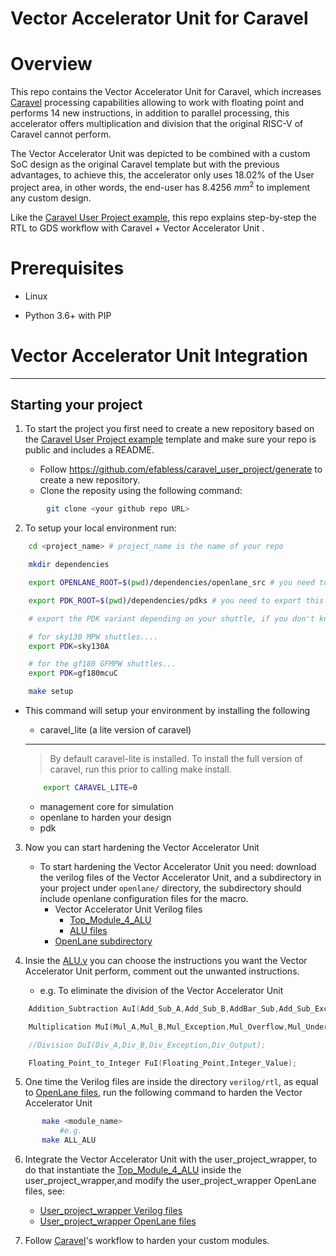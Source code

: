 

Vector Accelerator Unit for Caravel
====================
   
Overview
========

This repo contains the Vector Accelerator Unit for Caravel, which increases [Caravel](https://github.com/efabless/caravel.git) 
processing capabilities allowing to work with floating point and performs 14 new instructions, 
in addition to parallel processing, this accelerator offers multiplication and division that the 
original RISC-V of Caravel cannot perform. 

The Vector Accelerator Unit was depicted to be combined
with a custom SoC design as the original Caravel template but
with the previous advantages, to achieve this, the accelerator
only uses 18.02% of the User project area, in other words, the end-user has
8.4256 $mm^2$ to implement any custom design.

Like the [Caravel User Project example](https://github.com/efabless/caravel_user_project), this repo explains step-by-step the RTL to GDS workflow with Caravel + Vector Accelerator Unit . 

Prerequisites
=============
- Linux

- Python 3.6+ with PIP


Vector Accelerator Unit Integration
===========

---------------------
Starting your project
---------------------

1. To start the project you first need to create a new repository based on the [Caravel User Project example](https://github.com/efabless/caravel_user_project) template and make sure your repo is public and includes a README.

   *   Follow https://github.com/efabless/caravel_user_project/generate to create a new repository.
   *   Clone the reposity using the following command:
   
```` bash
    	git clone <your github repo URL>
````
	
2.  To setup your local environment run:

```` bash
	cd <project_name> # project_name is the name of your repo

	mkdir dependencies

	export OPENLANE_ROOT=$(pwd)/dependencies/openlane_src # you need to export this whenever you start a new shell

	export PDK_ROOT=$(pwd)/dependencies/pdks # you need to export this whenever you start a new shell

	# export the PDK variant depending on your shuttle, if you don't know leave it to the default

	# for sky130 MPW shuttles....
	export PDK=sky130A

	# for the gf180 GFMPW shuttles...
	export PDK=gf180mcuC

	make setup
 ````

*   This command will setup your environment by installing the following
    
    - caravel_lite (a lite version of caravel)
	---
	>By default caravel-lite is installed. To install the full version of caravel, run this prior to calling make install.
	```` bash
		export CARAVEL_LITE=0
	````
    - management core for simulation
    - openlane to harden your design 
    - pdk

	
3.  Now you can start hardening the Vector Accelerator Unit 

    *   To start hardening the Vector Accelerator Unit you need: download the verilog files of the Vector Accelerator Unit, and a subdirectory in your project under ``openlane/`` directory, the subdirectory should include openlane configuration files for the macro.
    	- Vector Accelerator Unit Verilog files
    		- [Top_Module_4_ALU](https://github.com/Baungarten-CINVESTAV/vector_accelerator_unit_for_caravel/blob/main/verilog/rtl/Top_Module_4_ALU.v)
    		- [ALU files](https://github.com/Baungarten-CINVESTAV/vector_accelerator_unit_for_caravel/tree/main/verilog/rtl/ALU)
		- [OpenLane subdirectory](https://github.com/Baungarten-CINVESTAV/vector_accelerator_unit_for_caravel/tree/main/openlane/ALL_ALU)

4. Insie the [ALU.v](https://github.com/Baungarten-CINVESTAV/vector_accelerator_unit_for_caravel/blob/main/verilog/rtl/ALU/ALU.v) you can choose the instructions you want the Vector Accelerator Unit perform, comment out the unwanted instructions.
	- e.g. To eliminate the division of the Vector Accelerator Unit
```` verilog
	Addition_Subtraction AuI(Add_Sub_A,Add_Sub_B,AddBar_Sub,Add_Sub_Exception,Add_Sub_Output);

	Multiplication MuI(Mul_A,Mul_B,Mul_Exception,Mul_Overflow,Mul_Underflow,Mul_Output);

	//Division DuI(Div_A,Div_B,Div_Exception,Div_Output);

	Floating_Point_to_Integer FuI(Floating_Point,Integer_Value);

````

5. One time the Verilog files are inside the directory ``verilog/rtl``, as equal to [OpenLane files](https://github.com/Baungarten-CINVESTAV/vector_accelerator_unit_for_caravel/tree/main/openlane/ALL_ALU), run the following command to harden the Vector Accelerator Unit
       
```` bash
	   make <module_name>	
           #e.g.
	   make ALL_ALU

````
6. Integrate the Vector Accelerator Unit with the user_project_wrapper, to do that instantiate the [Top_Module_4_ALU](https://github.com/Baungarten-CINVESTAV/vector_accelerator_unit_for_caravel/blob/main/verilog/rtl/Top_Module_4_ALU.v) inside the user_project_wrapper,and modify the user_project_wrapper OpenLane files, see:
	- [User_project_wrapper Verilog files](https://github.com/Baungarten-CINVESTAV/vector_accelerator_unit_for_caravel/blob/main/verilog/rtl/user_project_wrapper.v)
	- [User_project_wrapper OpenLane files](https://github.com/Baungarten-CINVESTAV/vector_accelerator_unit_for_caravel/tree/main/openlane/user_project_wrapper)

7. Follow [Caravel](https://github.com/efabless/caravel_user_project/blob/main/docs/source/index.rst#section-quickstart)'s workflow to harden your custom modules.
